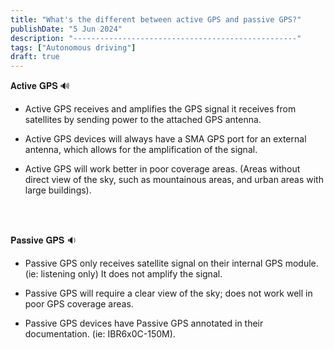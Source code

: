 ```yaml
---
title: "What's the different between active GPS and passive GPS?"
publishDate: "5 Jun 2024"
description: "--------------------------------------------------"
tags: ["Autonomous driving"]
draft: true
---
```


𝐀𝐜𝐭𝐢𝐯𝐞 𝐆𝐏𝐒 🔊
<br>

* Active GPS receives and amplifies the GPS signal it receives from satellites by sending power to the attached GPS antenna.
    
* Active GPS devices will always have a SMA GPS port for an external antenna, which allows for the amplification of the signal.
    
* Active GPS will work better in poor coverage areas. (Areas without direct view of the sky, such as mountainous areas, and urban areas with large buildings).
    
<br><br>
  
  
𝐏𝐚𝐬𝐬𝐢𝐯𝐞 𝐆𝐏𝐒 🔉
<br>
* Passive GPS only receives satellite signal on their internal GPS module. (ie: listening only) It does not amplify the signal.
    
* Passive GPS will require a clear view of the sky; does not work well in poor GPS coverage areas.
    
* Passive GPS devices have Passive GPS annotated in their documentation. (ie: IBR6x0C-150M).